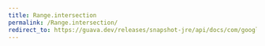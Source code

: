 ```yaml
---
title: Range.intersection
permalink: /Range.intersection/
redirect_to: https://guava.dev/releases/snapshot-jre/api/docs/com/google/common/collect/Range.html#intersection-com.google.common.collect.Range-
---
```

